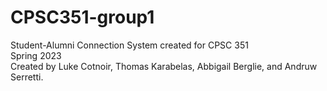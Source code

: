 # CPSC351-group1
Student-Alumni Connection System created for CPSC 351  
Spring 2023  
Created by Luke Cotnoir, Thomas Karabelas, Abbigail Berglie, and Andruw Serretti. 
